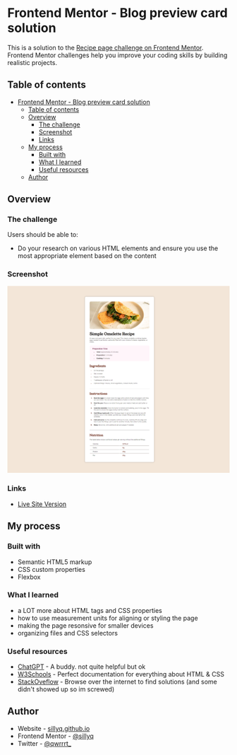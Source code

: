 # Frontend Mentor - Blog preview card solution

This is a solution to the [Recipe page challenge on Frontend Mentor](https://www.frontendmentor.io/challenges/recipe-page-KiTsR8QQKm). Frontend Mentor challenges help you improve your coding skills by building realistic projects. 

## Table of contents

- [Frontend Mentor - Blog preview card solution](#frontend-mentor---blog-preview-card-solution)
  - [Table of contents](#table-of-contents)
  - [Overview](#overview)
    - [The challenge](#the-challenge)
    - [Screenshot](#screenshot)
    - [Links](#links)
  - [My process](#my-process)
    - [Built with](#built-with)
    - [What I learned](#what-i-learned)
    - [Useful resources](#useful-resources)
  - [Author](#author)

## Overview

### The challenge

Users should be able to:

- Do your research on various HTML elements and ensure you use the most appropriate element based on the content

### Screenshot

![](screenshots/screenshot.png)

### Links

- [Live Site Version](https://sillyq.github.io/fed-recipepage)


## My process

### Built with

- Semantic HTML5 markup
- CSS custom properties
- Flexbox

### What I learned

- a LOT more about HTML tags and CSS properties
- how to use measurement units for aligning or styling the page
- making the page resonsive for smaller devices
- organizing files and CSS selectors

### Useful resources

- [ChatGPT](https://chatgpt.com) - A buddy. not quite helpful but ok
- [W3Schools](https://www.w3schools.com) - Perfect documentation for everything about HTML & CSS
- [StackOveflow]() - Browse over the internet to find solutions (and some didn't showed up so im screwed)

## Author

- Website - [sillyq.github.io](https://sillyq.github.io)
- Frontend Mentor - [@sillyq](https://www.frontendmentor.io/profile/sillyq)
- Twitter - [@qwrrrt_](https://www.twitter.com/qwrrrt_)